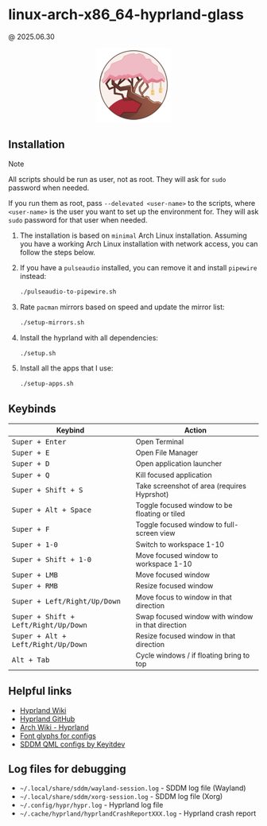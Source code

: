 # linux-arch-x86_64-hyprland-glass
@ 2025.06.30

<p align="center">
  <img src="https://github.com/Kseen715/imgs/blob/main/sakura_kharune.png" title="Logo" alt="Logo" width="150" height="150"/>
</p>

## Installation

> [!NOTE]
> All scripts should be run as user, not as root. They will ask for `sudo` password when needed.
>
> If you run them as root, pass `--delevated <user-name>` to the scripts, where `<user-name>` is the user you want to set up the environment for. They will ask `sudo` password for that user when needed.

1. The installation is based on `minimal` Arch Linux installation. Assuming you have a working Arch Linux installation with network access, you can follow the steps below.
1. If you have a `pulseaudio` installed, you can remove it and install `pipewire` instead:

    ```bash
    ./pulseaudio-to-pipewire.sh
    ```

1. Rate `pacman` mirrors based on speed and update the mirror list:

    ```bash
    ./setup-mirrors.sh
    ```

1. Install the hyprland with all dependencies:

    ```bash
    ./setup.sh
    ```

1. Install all the apps that I use:

    ```bash
    ./setup-apps.sh
    ```

## Keybinds

| Keybind | Action |
|---------|--------|
| <kbd>Super + Enter</kbd> | Open Terminal |
| <kbd>Super + E</kbd> | Open File Manager |
| <kbd>Super + D</kbd> | Open application launcher |
| <kbd>Super + Q</kbd> | Kill focused application |
| <kbd>Super + Shift + S</kbd> | Take screenshot of area (requires Hyprshot) |
| <kbd>Super + Alt + Space</kbd> | Toggle focused window to be floating or tiled |
| <kbd>Super + F</kbd> | Toggle focused window to full-screen view |
| <kbd>Super + 1-0</kbd> | Switch to workspace 1-10 |
| <kbd>Super + Shift + 1-0</kbd> | Move focused window to workspace 1-10 |
| <kbd>Super + LMB</kbd> | Move focused window |
| <kbd>Super + RMB</kbd> | Resize focused window |
| <kbd>Super + Left/Right/Up/Down</kbd> | Move focus to window in that direction |
| <kbd>Super + Shift + Left/Right/Up/Down</kbd> | Swap focused window with window in that direction |
| <kbd>Super + Alt + Left/Right/Up/Down</kbd> | Resize focused window in that direction |
| <kbd>Alt + Tab</kbd> | Cycle windows / if floating bring to top |

<!-- next workspace (ctrl+super+right) -->
<!--  -->

## Helpful links

- [Hyprland Wiki](https://wiki.hyprland.org/)
- [Hyprland GitHub](https://github.com/hyprwm/Hyprland)
- [Arch Wiki - Hyprland](https://wiki.archlinux.org/title/Hyprland)
- [Font glyphs for configs](https://nerdfonts.ytyng.com/)
- [SDDM QML configs by Keyitdev](https://github.com/Keyitdev/sddm-astronaut-theme)

## Log files for debugging

- `~/.local/share/sddm/wayland-session.log` - SDDM log file (Wayland)
- `~/.local/share/sddm/xorg-session.log` - SDDM log file (Xorg)
- `~/.config/hypr/hypr.log` - Hyprland log file
- `~/.cache/hyprland/hyprlandCrashReportXXX.log` - Hyprland crash report
